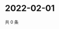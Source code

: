 # 2022-02-01

共 0 条

<!-- BEGIN WEIBO -->
<!-- 最后更新时间 Tue Feb 01 2022 22:08:26 GMT+0800 (China Standard Time) -->

<!-- END WEIBO -->
